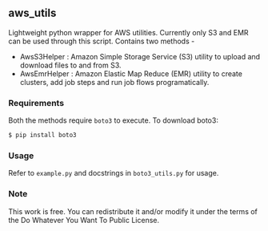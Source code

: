 ## aws_utils

Lightweight python wrapper for AWS utilities. Currently only S3 and EMR can be used through this script. Contains two methods - 
 - AwsS3Helper : Amazon Simple Storage Service (S3) utility to upload and download files to and from S3.
 - AwsEmrHelper :  Amazon Elastic Map Reduce (EMR) utility to create clusters, add job steps and run job flows programatically.


### Requirements

Both the methods require `boto3` to execute. To download boto3: 

```bash
$ pip install boto3
```

### Usage

Refer to `example.py` and docstrings in `boto3_utils.py` for usage.

### Note

This work is free. You can redistribute it and/or modify it under the terms of the Do Whatever You Want To Public License.